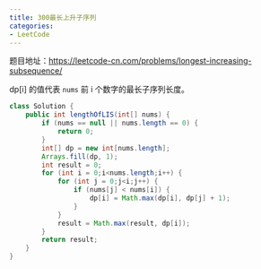 ```yaml
---
title: 300最长上升子序列
categories: 
- LeetCode
---
```


题目地址：https://leetcode-cn.com/problems/longest-increasing-subsequence/

dp[i] 的值代表 `nums` 前 i 个数字的最长子序列长度。

```java
class Solution {
    public int lengthOfLIS(int[] nums) {
        if (nums == null || nums.length == 0) {
            return 0;
        }
        int[] dp = new int[nums.length];
        Arrays.fill(dp, 1);
        int result = 0;
        for (int i = 0;i<nums.length;i++) {
            for (int j = 0;j<i;j++) {
                if (nums[j] < nums[i]) {
                    dp[i] = Math.max(dp[i], dp[j] + 1);
                }
            }
            result = Math.max(result, dp[i]);
        }
        return result;
    }
}
```